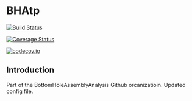 # BHAtp

[![Build Status](https://travis-ci.org/goedman/BHAtp.jl.svg?branch=master)](https://travis-ci.org/goedman/BHAtp.jl)

[![Coverage Status](https://coveralls.io/repos/goedman/BHAtp.jl/badge.svg?branch=master&service=github)](https://coveralls.io/github/goedman/BHAtp.jl?branch=master)

[![codecov.io](http://codecov.io/github/goedman/BHAtp.jl/coverage.svg?branch=master)](http://codecov.io/github/goedman/BHAtp.jl?branch=master)


## Introduction

Part of the BottomHoleAssemblyAnalysis Github orcanizatioin. Updated config file.